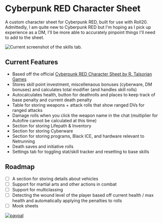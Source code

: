 # Cyberpunk RED Character Sheet
A custom character sheet for Cyberpunk RED, built for use with Roll20. Admittedly, I am quite new to Cyberpunk RED
but I'm hoping as I pick up experience as a DM, I'll be more able to accurately pinpoint things I'll need to add
to the sheet.

![Current screenshot of the skills tab.](https://github.com/ray-cw/roll20-CPR-charactersheet/blob/main/cyberpunkred-raycw.png?raw=true)

## Current Features

- Based off the official [Cyberpunk RED Character Sheet by R. Talsorian Games](https://rtalsoriangames.com/wp-content/uploads/2020/11/RTG-CPR-CharacterSheet.pdf)
- Stores skill point investment, miscellenaous bonuses (cyberware, DM bonuses) and calculates total modifier (and handles skill rolls)
- Autocalculates health, button for deathrolls and places to keep track of base penalty and current death penalty
- Table for storing weapons + attack rolls that show ranged DVs for ranged attacks
- Damage rolls when you click the weapon name in the chat (multiplier for Autofire cannot be calculated at this time)
- Section for storing Lifepath & Inventory
- Section for storing Cyberware
- Section for storing programs, Black ICE, and hardware relevant to Netrunning
- Death saves and initiative rolls
- Settings tab for toggling stat/skill tracker and resetting to base skills

## Roadmap

- [ ] A section for storing details about vehicles
- [ ] Support for martial arts and other actions in combat
- [ ] Support for multiclassing
- [ ] Detecting the wound level of the player based off current health / max health and automatically applying the penalties to rolls
- [ ] Mook sheets

[![paypal](https://www.paypalobjects.com/en_US/i/btn/btn_donateCC_LG.gif)](https://www.paypal.com/donate?hosted_button_id=ALJGRJD8H7JMN)
